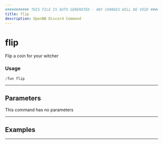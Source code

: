 ```yaml
---
########### THIS FILE IS AUTO GENERATED - ANY CHANGES WILL BE VOID ###########
title: flip
description: OpenBB Discord Command
---
```


# flip

Flip a coin for your witcher

### Usage

```python wordwrap
/fun flip
```

---

## Parameters

This command has no parameters



---

## Examples


---
